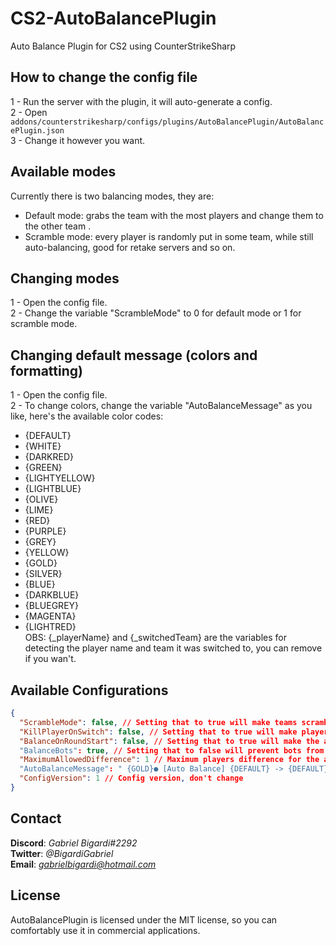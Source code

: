 # CS2-AutoBalancePlugin
 Auto Balance Plugin for CS2 using CounterStrikeSharp


## How to change the config file
1 - Run the server with the plugin, it will auto-generate a config.  
2 - Open ``addons/counterstrikesharp/configs/plugins/AutoBalancePlugin/AutoBalancePlugin.json``  
3 - Change it however you want.    

## Available modes
Currently there is two balancing modes, they are:
* Default mode: grabs the team with the most players and change them to the other team
.
* Scramble mode: every player is randomly put in some team, while still auto-balancing, good for retake servers and so on.

## Changing modes
1 - Open the config file.  
2 - Change the variable "ScrambleMode" to 0 for default mode or 1 for scramble mode.

## Changing default message (colors and formatting)
1 - Open the config file.  
2 - To change colors, change the variable "AutoBalanceMessage" as you like, here's the available color codes:  
* {DEFAULT}
* {WHITE}
* {DARKRED}
* {GREEN}
* {LIGHTYELLOW}
* {LIGHTBLUE}
* {OLIVE}
* {LIME}
* {RED}
* {PURPLE}
* {GREY}
* {YELLOW}
* {GOLD}
* {SILVER}
* {BLUE}
* {DARKBLUE}
* {BLUEGREY}
* {MAGENTA}
* {LIGHTRED}  
OBS: {_playerName} and {_switchedTeam} are the variables for detecting the player name and team it was switched to, you can remove if you wan't.

## Available Configurations
```json
{
  "ScrambleMode": false, // Setting that to true will make teams scramble upon auto-balance, good for retake servers
  "KillPlayerOnSwitch": false, // Setting that to true will make player get killed when being switched
  "BalanceOnRoundStart": false, // Setting that to true will make the auto-balance happen upon round start (default: on round end)
  "BalanceBots": true, // Setting that to false will prevent bots from being accounted into the auto-balance
  "MaximumAllowedDifference": 1 // Maximum players difference for the auto-balance to start working
  "AutoBalanceMessage": " {GOLD}● [Auto Balance] {DEFAULT} -> {DEFAULT}Switched {GOLD}{_playerName} {DEFAULT}to {RED}{_switchedTeam}", // Unicode color for Plugin Name on chat messages
  "ConfigVersion": 1 // Config version, don't change
}
```

## Contact
**Discord**: *Gabriel Bigardi#2292*  
**Twitter**: *@BigardiGabriel*  
**Email**: *gabrielbigardi@hotmail.com*

## License
AutoBalancePlugin is licensed under the MIT license, so you can comfortably use it in commercial applications.
